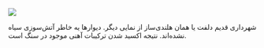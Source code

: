 <!-- 
.. title: پیاده‌روی در دلفت-بیست جولای دوهزار و پانزده
.. slug: 2015-07-20-lopen-in-delft
.. date: 2015-07-20 20:14:54 UTC+02:00
.. tags: 
.. category: پیاده‌روی در دلفت
.. link: 
.. description: 
.. type: text
-->

<img src="http://googledrive.com/host/0B8OOfC6oWXEPOVpfekRDLU5wUW8" />

شهرداری قدیم دلفت یا همان هلندی‌ساز از نمایی دیگر. دیوارها یه خاطر آتش‌سوزی سیاه نشده‌اند. نتیجه اکسید شدن ترکیبات آهنی موجود در سنگ است.
